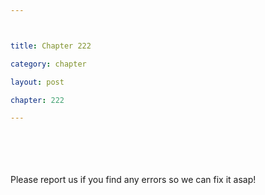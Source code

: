 ```yaml
---



title: Chapter 222

category: chapter

layout: post

chapter: 222

---
```




<br><br><br><br>
Please report us if you find any errors so we can fix it asap!